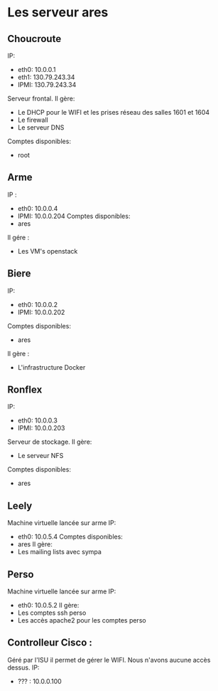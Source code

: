 # Les serveur ares

## Choucroute

IP:
- eth0: 10.0.0.1
- eth1: 130.79.243.34
- IPMI: 130.79.243.34

Serveur frontal. Il gère:
- Le DHCP pour le WIFI et les prises réseau des salles 1601 et 1604
- Le firewall
- Le serveur DNS

Comptes disponibles:
- root

## Arme
IP :
- eth0: 10.0.0.4
- IPMI: 10.0.0.204
Comptes disponibles:
- ares

Il gére :
  - Les VM's openstack

## Biere
IP:
- eth0: 10.0.0.2
- IPMI: 10.0.0.202

Comptes disponibles:
- ares

Il gère :
  - L'infrastructure Docker

## Ronflex
IP:
- eth0: 10.0.0.3
- IPMI: 10.0.0.203

Serveur de stockage.
Il gère:
- Le serveur NFS

Comptes disponibles:
- ares

## Leely
Machine virtuelle lancée sur arme
IP:
- eth0: 10.0.5.4
Comptes disponibles:
- ares
Il gère:
- Les mailing lists avec sympa

## Perso
Machine virtuelle lancée sur arme
IP:
- eth0: 10.0.5.2
Il gère:
- Les comptes ssh perso
- Les accès apache2 pour les comptes perso

## Controlleur Cisco :
Géré par l'ISU il permet de gérer le WIFI. Nous n'avons aucune accès dessus.
IP:
- ??? : 10.0.0.100
